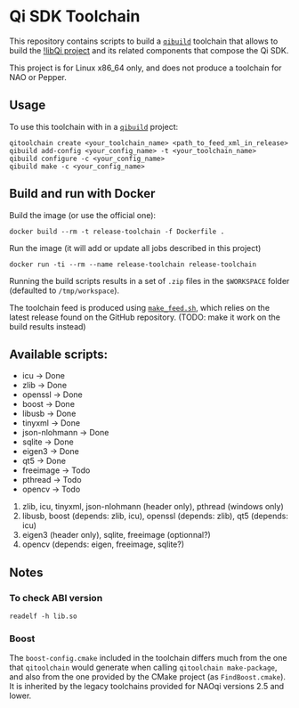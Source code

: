 # Qi SDK Toolchain

This repository contains scripts to build
a [`qibuild`](https://github.com/aldebaran/qibuild) toolchain
that allows to build the [!libQi project](https://github.com/aldebaran/libqi)
and its related components that compose the Qi SDK.

This project is for Linux x86_64 only,
and does not produce a toolchain for NAO or Pepper.

## Usage

To use this toolchain with in a [`qibuild`](https://github.com/aldebaran/qibuild) project:

```
qitoolchain create <your_toolchain_name> <path_to_feed_xml_in_release>
qibuild add-config <your_config_name> -t <your_toolchain_name>
qibuild configure -c <your_config_name>
qibuild make -c <your_config_name>
```

## Build and run with Docker

Build the image (or use the official one):
```
docker build --rm -t release-toolchain -f Dockerfile .
```

Run the image (it will add or update all jobs described in this project)
```
docker run -ti --rm --name release-toolchain release-toolchain
```

Running the build scripts results in a set of `.zip` files
in the `$WORKSPACE` folder (defaulted to `/tmp/workspace`).

The toolchain feed is produced using [`make_feed.sh`](make_feed.sh),
which relies on the latest release found on the GitHub repository.
(TODO: make it work on the build results instead)

## Available scripts:

* icu             -> Done  
* zlib            -> Done  
* openssl         -> Done  
* boost           -> Done  
* libusb          -> Done  
* tinyxml         -> Done  
* json-nlohmann   -> Done  
* sqlite          -> Done  
* eigen3          -> Done
* qt5             -> Done   
* freeimage       -> Todo  
* pthread         -> Todo  
* opencv          -> Todo  

1) zlib, icu, tinyxml, json-nlohmann (header only), pthread (windows only)  
2) libusb, boost (depends: zlib, icu), openssl (depends: zlib), qt5 (depends: icu)  
3) eigen3 (header only), sqlite, freeimage (optionnal?)  
4) opencv (depends: eigen, freeimage, sqlite?)

## Notes

### To check ABI version

```
readelf -h lib.so
```

### Boost

The `boost-config.cmake` included in the toolchain differs much from
the one that `qitoolchain` would generate when calling `qitoolchain make-package`,
and also from the one provided by the CMake project (as `FindBoost.cmake`).
It is inherited by the legacy toolchains provided for NAOqi versions 2.5 and lower.

